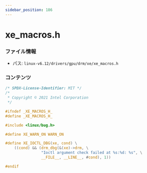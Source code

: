 ```yaml
---
sidebar_position: 186
---
```

# xe_macros.h

### ファイル情報

- パス: `linux-v6.12/drivers/gpu/drm/xe/xe_macros.h`

### コンテンツ

```h
/* SPDX-License-Identifier: MIT */
/*
 * Copyright © 2021 Intel Corporation
 */

#ifndef _XE_MACROS_H_
#define _XE_MACROS_H_

#include <linux/bug.h>

#define XE_WARN_ON WARN_ON

#define XE_IOCTL_DBG(xe, cond) \
	((cond) && (drm_dbg(&(xe)->drm, \
			    "Ioctl argument check failed at %s:%d: %s", \
			    __FILE__, __LINE__, #cond), 1))

#endif

```
